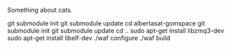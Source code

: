 Something about cats.

git submodule init
git submodule update
cd albertasat-gomspace
git submodule init
git submodule update
cd ..
sudo apt-get install libzmq3-dev
sudo apt-get install libelf-dev
./waf configure
./waf build